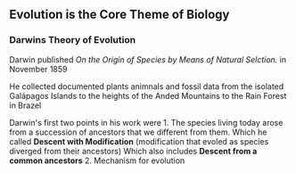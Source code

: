 
## Evolution is the Core Theme of Biology

### Darwins Theory of Evolution

Darwin published *On the Origin of Species by Means of Natural Selction.* in November 1859

He collected documented plants animnals and fossil data from the isolated Galápagos Islands to the heights of the Anded Mountains to the Rain Forest in Brazel

Darwin's first two points in his work were
	1. The species living today arose from a succession of ancestors that we 
	    different from them.
		Which he called **Descent with Modification** (modification that evoled as species diverged from their ancestors)
		Which also includes **Descent from a common ancestors**
	2. Mechanism for evolution

